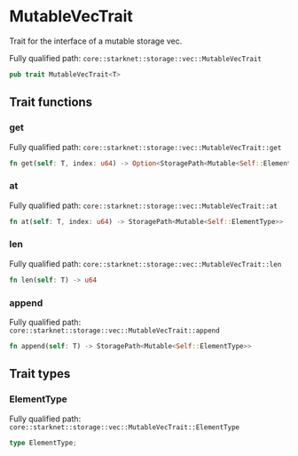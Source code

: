 # MutableVecTrait

Trait for the interface of a mutable storage vec.

Fully qualified path: `core::starknet::storage::vec::MutableVecTrait`

```rust
pub trait MutableVecTrait<T>
```

## Trait functions

### get

Fully qualified path: `core::starknet::storage::vec::MutableVecTrait::get`

```rust
fn get(self: T, index: u64) -> Option<StoragePath<Mutable<Self::ElementType>>>
```


### at

Fully qualified path: `core::starknet::storage::vec::MutableVecTrait::at`

```rust
fn at(self: T, index: u64) -> StoragePath<Mutable<Self::ElementType>>
```


### len

Fully qualified path: `core::starknet::storage::vec::MutableVecTrait::len`

```rust
fn len(self: T) -> u64
```


### append

Fully qualified path: `core::starknet::storage::vec::MutableVecTrait::append`

```rust
fn append(self: T) -> StoragePath<Mutable<Self::ElementType>>
```


## Trait types

### ElementType

Fully qualified path: `core::starknet::storage::vec::MutableVecTrait::ElementType`

```rust
type ElementType;
```


